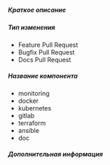 ##### Краткое описание
<!--- Описание изменения -->

##### Тип изменения
<!--- Выбрать  один из пунктов -->

- Feature Pull Request
- Bugfix Pull Request
- Docs Pull Request

##### Название компонента
<!--- название измененных компонент -->

- monitoring
- docker
- kubernetes
- gitlab
- terraform
- ansible
- doc

##### Дополнительная информация

<!--- Вывод команд вставлять здесь -->
```

```
